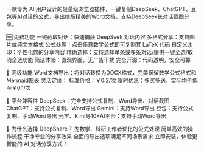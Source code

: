 一款专为 AI 用户设计的轻量级浏览器插件，一键复制DeepSeek、ChatGPT、豆包等AI对话的公式，导出排版精美的Word文档，支持DeepSeek长对话截图分享。

🆓 免费功能
一键截取对话：快速捕获 DeepSeek 对话内容
多格式分享：支持图片或纯文本格式
公式处理：点击任意数学公式即可复制其 LaTeX 代码
自定义水印：个性化您的分享内容
精确选择：支持选择单条或多条对话/提供一键全选/取消全选功能
简洁体验：直观界面，无广告干扰
完全开源：代码透明，安全可靠

💎 高级功能
Word文档导出：将对话转换为DOCX格式，完美保留数学公式格式和Mermaid图表
灵活定价：
标准价格：￥0.2/次
限时优惠：多买多送，实际均价低至￥0.1/次

📱 平台兼容性
DeepSeek：完全支持公式复制、Word导出、对话截图
ChatGPT：支持公式复制、Word导出
Gemini：支持Word导出
豆包：支持公式复制、手动Word导出
元宝、Kimi等10+AI平台：支持手动Word导出

🚀 为什么选择 DeepShare？
为数学、科研工作者优化的公式处理
简单高效的操作流程
干净专业的分享效果
全面的导出选项满足不同场景需求
立即安装，体验更智能的 AI 对话分享方式！